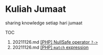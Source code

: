 # Kuliah Jumaat
sharing knowledge setiap hari jumaat

TOC
1. 20211126.md [[PHP] NullSafe operator `?->` ]( https://github.com/hanafiah/kuliah_jumaat/blob/main/20211126.md )
2. 20211126.md [[PHP] `match` expression ]( https://github.com/hanafiah/kuliah_jumaat/blob/main/20211203.md )

